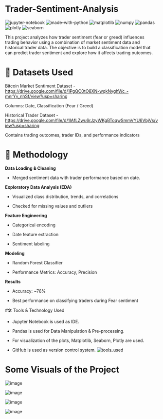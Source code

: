 # Trader-Sentiment-Analysis
![jupyter-notebook](https://github.com/user-attachments/assets/2ca75053-14b0-4b0c-8cbe-f6cf9cbefebe)
![made-with-python](https://github.com/user-attachments/assets/b3620304-6fd8-442d-be59-eac409607635)
![matplotlib](https://github.com/user-attachments/assets/bed11ff9-4a90-42bd-b5ff-7fbb2556e32b)
![numpy](https://github.com/user-attachments/assets/d8f1f964-e021-4f6d-8ad3-bbe900fad431)
![pandas](https://github.com/user-attachments/assets/7e74df6b-f973-4170-aa62-4a3a139716f6)
![plotly](https://github.com/user-attachments/assets/451d6d34-9739-47b2-b472-c6ab410664c6)
![seaborn](https://github.com/user-attachments/assets/d5936529-2c5d-409b-bf96-2a59d3dcac80)


This project analyzes how trader sentiment (fear or greed) influences trading behavior using a combination of market sentiment data and historical trader data. The objective is to build a classification model that can predict trader sentiment and explore how it affects trading outcomes.


# 📌 Datasets Used
Bitcoin Market Sentiment Dataset - https://drive.google.com/file/d/1PgQC0tO8XN-wqkNyghWc_-mnrYv_nhSf/view?usp=sharing

Columns: Date, Classification (Fear / Greed)

Historical Trader Dataset - https://drive.google.com/file/d/1IAfLZwu6rJzyWKgBToqwSmmVYU6VbjVs/view?usp=sharing

Contains trading outcomes, trader IDs, and performance indicators

# 🧠 Methodology
**Data Loading & Cleaning**
- Merged sentiment data with trader performance based on date.

**Exploratory Data Analysis (EDA)**
- Visualized class distribution, trends, and correlations
    
- Checked for missing values and outliers

**Feature Engineering**
- Categorical encoding
  
- Date feature extraction
  
- Sentiment labeling

**Modeling**
- Random Forest Classifier

- Performance Metrics: Accuracy, Precision

**Results**
- Accuracy: ~76%

- Best performance on classifying traders during Fear sentiment


#🛠️ Tools & Technology Used
- Jupyter Notebook is used as IDE.
  
- Pandas is used for Data Manipulation & Pre-processing.

- For visualization of the plots, Matplotlib, Seaborn, Plotly are used.

- GitHub is used as version control system.
![tools_used](https://github.com/user-attachments/assets/609660c3-b125-458f-9fc2-ba0bc6e88681)

# Some Visuals of the Project
![image](https://github.com/user-attachments/assets/a5a3bfd4-6fbc-41f0-98ca-119924739137)

![image](https://github.com/user-attachments/assets/8340a36f-d5ac-40df-a29b-3b6f223fdb6f)

![image](https://github.com/user-attachments/assets/9d43c898-e8ff-4ef8-aa4d-d10b7141e611)

![image](https://github.com/user-attachments/assets/872c9fd5-3195-4771-aa63-11d65d34040d)


